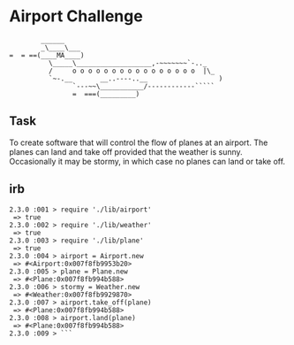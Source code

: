 Airport Challenge
=================

```
        ______
        _\____\___
=  = ==(____MA____)
          \_____\___________________,-~~~~~~~`-.._
          /     o o o o o o o o o o o o o o o o  |\_
          `~-.__       __..----..__                  )
                `---~~\___________/------------`````
                =  ===(_________)

```
Task
-----

To create software that will control the flow of planes at an airport. The planes can land and take off provided that the weather is sunny. Occasionally it may be stormy, in which case no planes can land or take off.  

irb
-----

```Naomis-MBP:airport_challenge naomi$ irb
2.3.0 :001 > require './lib/airport'
 => true
2.3.0 :002 > require './lib/weather'
 => true
2.3.0 :003 > require './lib/plane'
 => true
2.3.0 :004 > airport = Airport.new
 => #<Airport:0x007f8fb9953b20>
2.3.0 :005 > plane = Plane.new
 => #<Plane:0x007f8fb994b588>
2.3.0 :006 > stormy = Weather.new
 => #<Weather:0x007f8fb9929870>
2.3.0 :007 > airport.take_off(plane)
 => #<Plane:0x007f8fb994b588>
2.3.0 :008 > airport.land(plane)
 => #<Plane:0x007f8fb994b588>
2.3.0 :009 > ```
